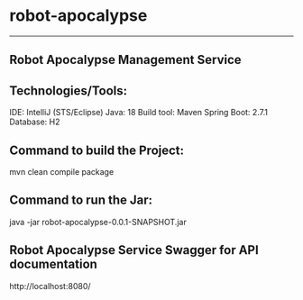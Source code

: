 # robot-apocalypse

---------------------------------------
Robot Apocalypse Management Service
---------------------------------------
Technologies/Tools:
-------------------
IDE: IntelliJ (STS/Eclipse)
Java: 18
Build tool: Maven
Spring Boot: 2.7.1
Database: H2

Command to build the Project:
-----------------------------
mvn clean compile package

Command to run the Jar:
------------------------
java -jar robot-apocalypse-0.0.1-SNAPSHOT.jar

Robot Apocalypse Service Swagger for API documentation
-------------------------------------------------------
http://localhost:8080/
